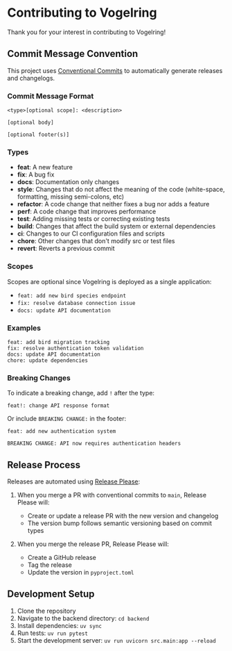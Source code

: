 # Contributing to Vogelring

Thank you for your interest in contributing to Vogelring!

## Commit Message Convention

This project uses [Conventional Commits](https://www.conventionalcommits.org/) to automatically generate releases and changelogs.

### Commit Message Format

```
<type>[optional scope]: <description>

[optional body]

[optional footer(s)]
```

### Types

- **feat**: A new feature
- **fix**: A bug fix
- **docs**: Documentation only changes
- **style**: Changes that do not affect the meaning of the code (white-space, formatting, missing semi-colons, etc)
- **refactor**: A code change that neither fixes a bug nor adds a feature
- **perf**: A code change that improves performance
- **test**: Adding missing tests or correcting existing tests
- **build**: Changes that affect the build system or external dependencies
- **ci**: Changes to our CI configuration files and scripts
- **chore**: Other changes that don't modify src or test files
- **revert**: Reverts a previous commit

### Scopes

Scopes are optional since Vogelring is deployed as a single application:

- `feat: add new bird species endpoint`
- `fix: resolve database connection issue`
- `docs: update API documentation`

### Examples

```
feat: add bird migration tracking
fix: resolve authentication token validation
docs: update API documentation
chore: update dependencies
```

### Breaking Changes

To indicate a breaking change, add `!` after the type:

```
feat!: change API response format
```

Or include `BREAKING CHANGE:` in the footer:

```
feat: add new authentication system

BREAKING CHANGE: API now requires authentication headers
```

## Release Process

Releases are automated using [Release Please](https://github.com/googleapis/release-please):

1. When you merge a PR with conventional commits to `main`, Release Please will:

   - Create or update a release PR with the new version and changelog
   - The version bump follows semantic versioning based on commit types

2. When you merge the release PR, Release Please will:
   - Create a GitHub release
   - Tag the release
   - Update the version in `pyproject.toml`

## Development Setup

1. Clone the repository
2. Navigate to the backend directory: `cd backend`
3. Install dependencies: `uv sync`
4. Run tests: `uv run pytest`
5. Start the development server: `uv run uvicorn src.main:app --reload`
